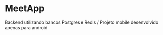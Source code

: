 # MeetApp

Backend utilizando bancos Postgres e Redis /
Projeto mobile desenvolvido apenas para android
